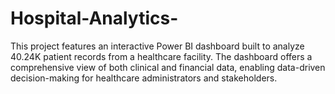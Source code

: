 # Hospital-Analytics-
This project features an interactive Power BI dashboard built to analyze 40.24K patient records from a healthcare facility. The dashboard offers a comprehensive view of both clinical and financial data, enabling data-driven decision-making for healthcare administrators and stakeholders.
